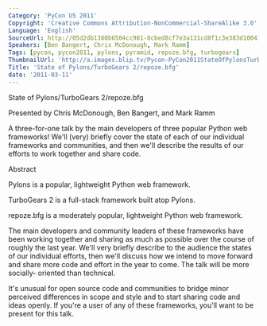 ```yaml
---
Category: 'PyCon US 2011'
Copyright: 'Creative Commons Attribution-NonCommercial-ShareAlike 3.0'
Language: 'English'
SourceUrl: http://05d2db1380b6504cc981-8cbed8cf7e3a131cd8f1c3e383d10041.r93.cf2.rackcdn.com/pycon-us-2011/446_state-of-pylons-turbogears-2-repoze-bfg.mp4
Speakers: [Ben Bangert, Chris McDonough, Mark Ramm]
Tags: [pycon, pycon2011, pylons, pyramid, repoze.bfg, turbogears]
ThumbnailUrl: 'http://a.images.blip.tv/Pycon-PyCon2011StateOfPylonsTurboGears2repozebfg818.png'
Title: 'State of Pylons/TurboGears 2/repoze.bfg'
date: '2011-03-11'
---
```

State of Pylons/TurboGears 2/repoze.bfg

Presented by Chris McDonough, Ben Bangert, and Mark Ramm

A three-for-one talk by the main developers of three popular Python web
frameworks! We'll (very) briefly cover the state of each of our individual
frameworks and communities, and then we'll describe the results of our efforts
to work together and share code.

Abstract

Pylons is a popular, lightweight Python web framework.

TurboGears 2 is a full-stack framework built atop Pylons.

repoze.bfg is a moderately popular, lightweight Python web framework.

The main developers and community leaders of these frameworks have been
working together and sharing as much as possible over the course of roughly
the last year. We'll very briefly describe to the audience the states of our
individual efforts, then we'll discuss how we intend to move forward and share
more code and effort in the year to come. The talk will be more socially-
oriented than technical.

It's unusual for open source code and communities to bridge minor perceived
differences in scope and style and to start sharing code and ideas openly. If
you're a user of any of these frameworks, you'll want to be present for this
talk.
